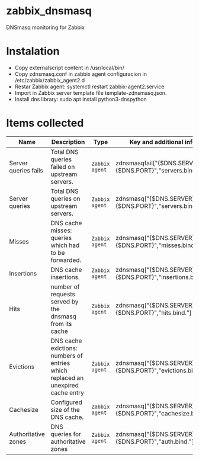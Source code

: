 # zabbix_dnsmasq
DNSmasq monitoring for Zabbix

# Instalation
- Copy externalscript content in /usr/local/bin/
- Copy zdnsmasq.conf in zabbix agent configuracion in /etc/zabbix/zabbix_agent2.d
- Restar Zabbix agent: systemctl restart zabbix-agent2.service
- Import in Zabbix server template file template-zdnsmasq.json.
- Install dns library: sudo apt install python3-dnspython

# Items collected

|Name|Description|Type|Key and additional info|
|----|-----------|----|----|
|Server queries fails|Total DNS queries failed on upstream servers.|`Zabbix agent`|zdnsmasqfail["{$DNS.SERVER}","{$DNS.PORT}","servers.bind."]|
|Server queries|Total DNS queries on upstream servers.|`Zabbix agent`|zdnsmasq["{$DNS.SERVER}","{$DNS.PORT}","servers.bind."]|
|Misses|DNS cache misses: queries which had to be forwarded.|`Zabbix agent`|zdnsmasq["{$DNS.SERVER}","{$DNS.PORT}","misses.bind."]|
|Insertions|DNS cache insertions.|`Zabbix agent`|zdnsmasq["{$DNS.SERVER}","{$DNS.PORT}","insertions.bind."]|
|Hits|number of requests served by the dnsmasq from its cache|`Zabbix agent`|zdnsmasq["{$DNS.SERVER}","{$DNS.PORT}","hits.bind."]|
|Evictions|DNS cache exictions: numbers of entries which replaced an unexpired cache entry|`Zabbix agent`|zdnsmasq["{$DNS.SERVER}","{$DNS.PORT}","evictions.bind."]|
|Cachesize|Configured size of the DNS cache.|`Zabbix agent`|zdnsmasq["{$DNS.SERVER}","{$DNS.PORT}","cachesize.bind."]|
|Authoritative zones|DNS queries for authoritative zones|`Zabbix agent`|zdnsmasq["{$DNS.SERVER}","{$DNS.PORT}","auth.bind."]|
